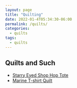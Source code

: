 ```yaml
---
layout: page
title: "Quilting"
date: 2022-01-4T05:34:30-06:00
permalink: /quilts/
categories:
  - quilts
tags:
  - quilts
---
```

## Quilts and Such
- [Starry Eyed Shop Hop Tote](starry-eyed-shop-hop-tote)
- [Marine T-shirt Quilt](marine-t-shirt-quilt)  
